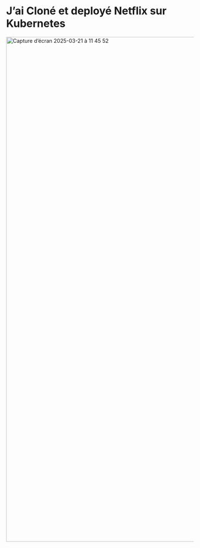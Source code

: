 # J’ai Cloné et deployé Netflix sur Kubernetes

<img width="1359" alt="Capture d’écran 2025-03-21 à 11 45 52" src="https://github.com/user-attachments/assets/59bdf168-7550-4b96-8d17-1a13d5f548ac" />


